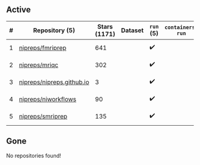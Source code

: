 ## Active
| # | Repository (5) | Stars (1171) | Dataset | `run` (5) | `containers-run` | Last Modified |
| --- | --- | --- | --- | --- | --- | --- |
| 1 | [nipreps/fmriprep](https://github.com/nipreps/fmriprep) | 641 |  | :heavy_check_mark: |  | 2024-12-23 12:56:12+00:00 |
| 2 | [nipreps/mriqc](https://github.com/nipreps/mriqc) | 302 |  | :heavy_check_mark: |  | 2024-09-25 13:24:10+00:00 |
| 3 | [nipreps/nipreps.github.io](https://github.com/nipreps/nipreps.github.io) | 3 |  | :heavy_check_mark: |  | 2024-12-26 10:55:07+00:00 |
| 4 | [nipreps/niworkflows](https://github.com/nipreps/niworkflows) | 90 |  | :heavy_check_mark: |  | 2024-12-23 13:00:43+00:00 |
| 5 | [nipreps/smriprep](https://github.com/nipreps/smriprep) | 135 |  | :heavy_check_mark: |  | 2024-12-23 22:03:44+00:00 |

## Gone
No repositories found!
